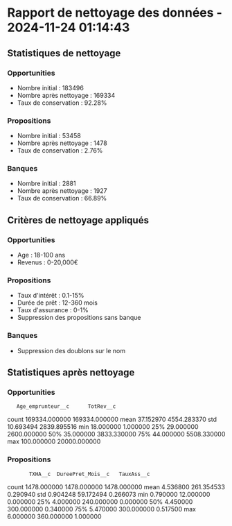 # Rapport de nettoyage des données - 2024-11-24 01:14:43

## Statistiques de nettoyage

### Opportunities
- Nombre initial : 183496
- Nombre après nettoyage : 169334
- Taux de conservation : 92.28%

### Propositions
- Nombre initial : 53458
- Nombre après nettoyage : 1478
- Taux de conservation : 2.76%

### Banques
- Nombre initial : 2881
- Nombre après nettoyage : 1927
- Taux de conservation : 66.89%

## Critères de nettoyage appliqués

### Opportunities
- Age : 18-100 ans
- Revenus : 0-20,000€

### Propositions
- Taux d'intérêt : 0.1-15%
- Durée de prêt : 12-360 mois
- Taux d'assurance : 0-1%
- Suppression des propositions sans banque

### Banques
- Suppression des doublons sur le nom

## Statistiques après nettoyage

### Opportunities
       Age_emprunteur__c      TotRev__c
count      169334.000000  169334.000000
mean           37.152970    4554.283370
std            10.693494    2839.895516
min            18.000000       1.000000
25%            29.000000    2600.000000
50%            35.000000    3833.330000
75%            44.000000    5508.330000
max           100.000000   20000.000000

### Propositions
           TXHA__c  DureePret_Mois__c   TauxAss__c
count  1478.000000        1478.000000  1478.000000
mean      4.536800         261.354533     0.290940
std       0.904248          59.172494     0.266073
min       0.790000          12.000000     0.000000
25%       4.000000         240.000000     0.000000
50%       4.450000         300.000000     0.340000
75%       5.470000         300.000000     0.517500
max       6.000000         360.000000     1.000000
